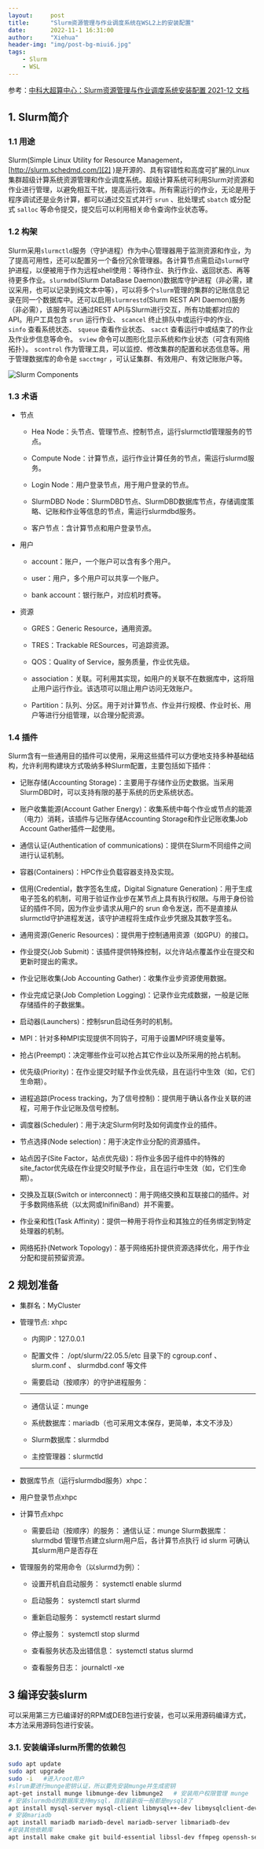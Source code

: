 ```yaml
---
layout:     post
title:      "Slurm资源管理与作业调度系统在WSL2上的安装配置"
date:       2022-11-1 16:31:00
author:     "Xiehua"
header-img: "img/post-bg-miui6.jpg"
tags:
    - Slurm
    - WSL
---
```


参考：[中科大超算中心：Slurm资源管理与作业调度系统安装配置 2021-12 文档][1]

## 1. Slurm简介

### 1.1 用途  

Slurm(Simple Linux Utility for Resource Management， [http://slurm.schedmd.com/][2] )是开源的、具有容错性和高度可扩展的Linux集群超级计算系统资源管理和作业调度系统。超级计算系统可利用Slurm对资源和作业进行管理，以避免相互干扰，提高运行效率。所有需运行的作业，无论是用于程序调试还是业务计算，都可以通过交互式并行 `srun` 、批处理式 `sbatch` 或分配式 `salloc` 等命令提交，提交后可以利用相关命令查询作业状态等。

### 1.2 构架
Slurm采用`slurmctld`服务（守护进程）作为中心管理器用于监测资源和作业，为了提高可用性，还可以配置另一个备份冗余管理器。各计算节点需启动`slurmd`守护进程，以便被用于作为远程shell使用：等待作业、执行作业、返回状态、再等待更多作业。`slurmdbd`(Slurm DataBase Daemon)数据库守护进程（非必需，建议采用，也可以记录到纯文本中等），可以将多个`slurm`管理的集群的记账信息记录在同一个数据库中。还可以启用`slurmrestd`(Slurm REST API Daemon)服务（非必需），该服务可以通过REST API与Slurm进行交互，所有功能都对应的API。用户工具包含 `srun` 运行作业、 `scancel` 终止排队中或运行中的作业、 `sinfo` 查看系统状态、 `squeue` 查看作业状态、 `sacct` 查看运行中或结束了的作业及作业步信息等命令。 `sview` 命令可以图形化显示系统和作业状态（可含有网络拓扑）。 `scontrol` 作为管理工具，可以监控、修改集群的配置和状态信息等。用于管理数据库的命令是 `sacctmgr` ，可认证集群、有效用户、有效记账账户等。

![Slurm Components][3]

### 1.3 术语  

- 节点  

  - Hea Node：头节点、管理节点、控制节点，运行slurmctld管理服务的节点。
  - Compute Node：计算节点，运行作业计算任务的节点，需运行slurmd服务。
  - Login Node：用户登录节点，用于用户登录的节点。

  - SlurmDBD Node：SlurmDBD节点、SlurmDBD数据库节点，存储调度策略、记账和作业等信息的节点，需运行slurmdbd服务。

  - 客户节点：含计算节点和用户登录节点。

- 用户
  - account：账户，一个账户可以含有多个用户。

  - user：用户，多个用户可以共享一个账户。

  - bank account：银行账户，对应机时费等。

- 资源
  - GRES：Generic Resource，通用资源。

  - TRES：Trackable RESources，可追踪资源。

  - QOS：Quality of Service，服务质量，作业优先级。

  - association：关联。可利用其实现，如用户的关联不在数据库中，这将阻止用户运行作业。该选项可以阻止用户访问无效账户。

  - Partition：队列、分区。用于对计算节点、作业并行规模、作业时长、用户等进行分组管理，以合理分配资源。

### 1.4 插件
Slurm含有一些通用目的插件可以使用，采用这些插件可以方便地支持多种基础结构，允许利用构建块方式吸纳多种Slurm配置，主要包括如下插件：

- 记账存储(Accounting Storage)：主要用于存储作业历史数据。当采用SlurmDBD时，可以支持有限的基于系统的历史系统状态。  
    
- 账户收集能源(Account Gather Energy)：收集系统中每个作业或节点的能源（电力）消耗，该插件与记账存储Accounting Storage和作业记账收集Job Account Gather插件一起使用。

- 通信认证(Authentication of communications)：提供在Slurm不同组件之间进行认证机制。

- 容器(Containers)：HPC作业负载容器支持及实现。

- 信用(Credential，数字签名生成，Digital Signature Generation)：用于生成电子签名的机制，可用于验证作业步在某节点上具有执行权限。与用于身份验证的插件不同，因为作业步请求从用户的 srun 命令发送，而不是直接从slurmctld守护进程发送，该守护进程将生成作业步凭据及其数字签名。

- 通用资源(Generic Resources)：提供用于控制通用资源（如GPU）的接口。

- 作业提交(Job Submit)：该插件提供特殊控制，以允许站点覆盖作业在提交和更新时提出的需求。

- 作业记账收集(Job Accounting Gather)：收集作业步资源使用数据。

- 作业完成记录(Job Completion Logging)：记录作业完成数据，一般是记账存储插件的子数据集。

- 启动器(Launchers)：控制srun启动任务时的机制。

- MPI：针对多种MPI实现提供不同钩子，可用于设置MPI环境变量等。

- 抢占(Preempt)：决定哪些作业可以抢占其它作业以及所采用的抢占机制。

- 优先级(Priority)：在作业提交时赋予作业优先级，且在运行中生效（如，它们生命期）。

- 进程追踪(Process tracking，为了信号控制)：提供用于确认各作业关联的进程，可用于作业记账及信号控制。

- 调度器(Scheduler)：用于决定Slurm何时及如何调度作业的插件。

- 节点选择(Node selection)：用于决定作业分配的资源插件。

- 站点因子(Site Factor，站点优先级)：将作业多因子组件中的特殊的site_factor优先级在作业提交时赋予作业，且在运行中生效（如，它们生命期）。

- 交换及互联(Switch or interconnect)：用于网络交换和互联接口的插件。对于多数网络系统（以太网或InifiniBand）并不需要。

- 作业亲和性(Task Affinity)：提供一种用于将作业和其独立的任务绑定到特定处理器的机制。

- 网络拓扑(Network Topology)：基于网络拓扑提供资源选择优化，用于作业分配和提前预留资源。

## 2 规划准备  

- 集群名：MyCluster

- 管理节点: xhpc

  - 内网IP：127.0.0.1  

  - 配置文件： /opt/slurm/22.05.5/etc 目录下的 cgroup.conf 、 slurm.conf 、 slurmdbd.conf 等文件  

  - 需要启动（按顺序）的守护进程服务：  
  ---
  - 通信认证：munge

  - 系统数据库：mariadb（也可采用文本保存，更简单，本文不涉及）

  - Slurm数据库：slurmdbd

  - 主控管理器：slurmctld  

  ---  

- 数据库节点（运行slurmdbd服务）xhpc：
- 用户登录节点xhpc
- 计算节点xhpc
  - 需要启动（按顺序）的服务： 
  通信认证：munge
  Slurm数据库：slurmdbd
  管理节点建立slurm用户后，各计算节点执行 id slurm 可确认其slurm用户是否存在

- 管理服务的常用命令（以slurmd为例）：
  - 设置开机自启动服务： systemctl enable slurmd

  - 启动服务： systemctl start slurmd

  - 重新启动服务： systemctl restart slurmd

  - 停止服务： systemctl stop slurmd

  - 查看服务状态及出错信息： systemctl status slurmd

  - 查看服务日志： journalctl -xe

## 3 编译安装slurm

可以采用第三方已编译好的RPM或DEB包进行安装，也可以采用源码编译方式，本方法采用源码包进行安装。

### 3.1. 安装编译slurm所需的依赖包  

```bash
sudo apt update
sudo apt upgrade
sudo -i   #进入root用户
#slrum要进行munge密钥认证，所以要先安装munge并生成密钥
apt-get install munge libmunge-dev libmunge2   # 安装用户权限管理 munge
# 安装slurmdbd的数据库支持mysql，目前最新版一般都是mysql8了
apt install mysql-server mysql-client libmysql++-dev libmysqlclient-dev
# 安装mariadb
apt install mariadb mariadb-devel mariadb-server libmariadb-dev
#安装其他依赖库
apt install make cmake git build-essential libssl-dev ffmpeg openssh-server hwloc libevent libhwloc-dev libhdf5-dev -y  

```

[1]:http://hmli.ustc.edu.cn/doc/linux/slurm-install/slurm-install.html
[2]:http://slurm.schedmd.com/
[3]:https://xh125.github.io/images/Slurm/arch.gif
